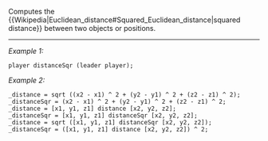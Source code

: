 Computes the {{Wikipedia|Euclidean_distance#Squared_Euclidean_distance|squared distance}} between two objects or positions.


---
*Example 1:*
```sqf
player distanceSqr (leader player);
```

*Example 2:*
```sqf
_distance = sqrt ((x2 - x1) ^ 2 + (y2 - y1) ^ 2 + (z2 - z1) ^ 2);
_distanceSqr = (x2 - x1) ^ 2 + (y2 - y1) ^ 2 + (z2 - z1) ^ 2;
_distance = [x1, y1, z1] distance [x2, y2, z2];
_distanceSqr = [x1, y1, z1] distanceSqr [x2, y2, z2];
_distance = sqrt ([x1, y1, z1] distanceSqr [x2, y2, z2]);
_distanceSqr = ([x1, y1, z1] distance [x2, y2, z2]) ^ 2;
```

<!-- KK, your turn!
If normal distance is calculated according to this formula:

squared distance is calculated according to this formula:  
-->